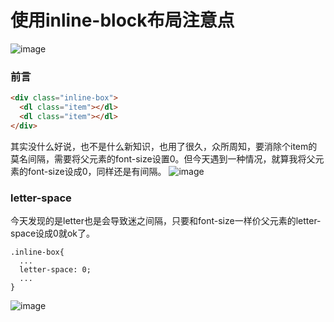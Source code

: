 # 使用inline-block布局注意点


![image](https://user-images.githubusercontent.com/25907273/33251558-2da9d40e-d2fd-11e7-831a-c7428483c8ee.png)

### 前言
```html
<div class="inline-box">
  <dl class="item"></dl>
  <dl class="item"></dl>
</div>
```
其实没什么好说，也不是什么新知识，也用了很久，众所周知，要消除个item的莫名间隔，需要将父元素的font-size设置0。但今天遇到一种情况，就算我将父元素的font-size设成0，同样还是有间隔。
![image](https://user-images.githubusercontent.com/25907273/33251439-380c446e-d2fc-11e7-8fb3-3c7ad9692d71.png)

### letter-space
今天发现的是letter也是会导致迷之间隔，只要和font-size一样价父元素的letter-space设成0就ok了。
```
.inline-box{
  ...
  letter-space: 0;
  ...
}
```
![image](https://user-images.githubusercontent.com/25907273/33251487-8710f2d0-d2fc-11e7-837e-3d598f8f612b.png)
